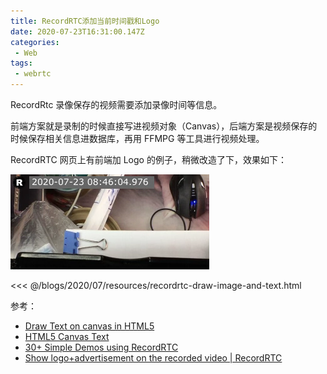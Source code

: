 ```yaml
---
title: RecordRTC添加当前时间戳和Logo
date: 2020-07-23T16:31:00.147Z
categories:
 - Web
tags:
 - webrtc
---
```


RecordRtc 录像保存的视频需要添加录像时间等信息。

前端方案就是录制的时候直接写进视频对象（Canvas），后端方案是视频保存的时候保存相关信息进数据库，再用 FFMPG 等工具进行视频处理。

RecordRTC 网页上有前端加 Logo 的例子，稍微改造了下，效果如下：

![](./resources/recordrtc-170323.png)

<<< @/blogs/2020/07/resources/recordrtc-draw-image-and-text.html


参考：

- [Draw Text on canvas in HTML5](http://www.authorcode.com/draw-text-on-canvas-in-html5/)
- [HTML5 Canvas Text](http://tutorials.jenkov.com/html5-canvas/text.html)
- [30+ Simple Demos using RecordRTC](https://www.webrtc-experiment.com/RecordRTC/simple-demos/)
- [Show logo+advertisement on the recorded video | RecordRTC](https://www.webrtc-experiment.com/RecordRTC/simple-demos/show-logo-on-recorded-video.html)
